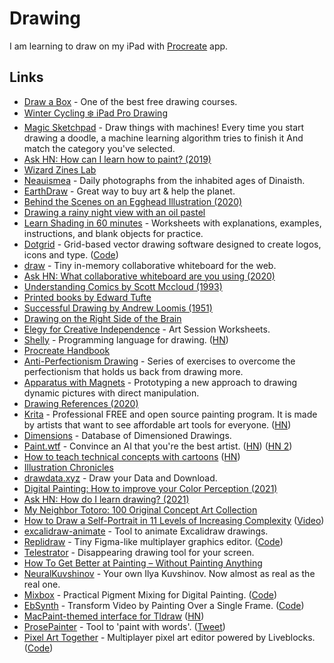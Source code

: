 # Drawing

I am learning to draw on my iPad with [Procreate](https://procreate.art) app.

## Links

- [Draw a Box](https://drawabox.com/) - One of the best free drawing courses.
- [Winter Cycling ❄️ iPad Pro Drawing](https://www.youtube.com/watch?v=4FGEX8yZqiM&app=desktop)
- [Magic Sketchpad](https://magic-sketchpad.glitch.me/) - Draw things with machines! Every time you start drawing a doodle, a machine learning algorithm tries to finish it And match the category you've selected.
- [Ask HN: How can I learn how to paint? (2019)](https://news.ycombinator.com/item?id=19375624)
- [Wizard Zines Lab](https://wizardzines.substack.com/archive)
- [Neauismea](https://neauoire.github.io/neauismea/) - Daily photographs from the inhabited ages of Dinaisth.
- [EarthDraw](https://earthdraw.org/) - Great way to buy art & help the planet.
- [Behind the Scenes on an Egghead Illustration (2020)](https://community.egghead.io/t/behind-the-scenes-on-an-egghead-illustration/1830)
- [Drawing a rainy night view with an oil pastel](https://www.youtube.com/watch?v=6qCp2smmxs8)
- [Learn Shading in 60 minutes](https://galshir.com/shading) - Worksheets with explanations, examples, instructions, and blank objects for practice.
- [Dotgrid](https://hundredrabbits.itch.io/dotgrid) - Grid-based vector drawing software designed to create logos, icons and type. ([Code](https://github.com/hundredrabbits/Dotgrid))
- [draw](https://github.com/thesephist/draw) - Tiny in-memory collaborative whiteboard for the web.
- [Ask HN: What collaborative whiteboard are you using (2020)](https://news.ycombinator.com/item?id=23272054)
- [Understanding Comics by Scott Mccloud (1993)](http://scottmccloud.com/2-print/1-uc/index.html)
- [Printed books by Edward Tufte](https://www.edwardtufte.com/tufte/)
- [Successful Drawing by Andrew Loomis (1951)](https://www.goodreads.com/book/show/2001015.Successful_Drawing)
- [Drawing on the Right Side of the Brain](https://www.drawright.com/)
- [Elegy for Creative Independence](https://flowartestudio.ck.page/) - Art Session Worksheets.
- [Shelly](https://shelly.dev/) - Programming language for drawing. ([HN](https://news.ycombinator.com/item?id=23866688))
- [Procreate Handbook](https://procreate.art/handbook)
- [Anti-Perfectionism Drawing](https://hyperlink.academy/courses/anti-perfectionism-drawing/7) - Series of exercises to overcome the perfectionism that holds us back from drawing more.
- [Apparatus with Magnets](https://www.notion.so/Apparatus-with-Magnets-Intro-2e32af5b59b64a45b3b203408374a56e) - Prototyping a new approach to drawing dynamic pictures with direct manipulation.
- [Drawing References (2020)](https://longest.voyage/notes/drawing-references/)
- [Krita](https://krita.org/en) - Professional FREE and open source painting program. It is made by artists that want to see affordable art tools for everyone. ([HN](https://news.ycombinator.com/item?id=24775216))
- [Dimensions](https://www.dimensions.com/) - Database of Dimensioned Drawings.
- [Paint.wtf](https://paint.wtf/) - Convince an AI that you're the best artist. ([HN](https://news.ycombinator.com/item?id=25822610)) ([HN 2](https://news.ycombinator.com/item?id=25830087))
- [How to teach technical concepts with cartoons](https://jvns.ca/teach-tech-with-cartoons/) ([HN](https://news.ycombinator.com/item?id=25882377))
- [Illustration Chronicles](https://illustrationchronicles.com/)
- [drawdata.xyz](https://drawdata.xyz/) - Draw your Data and Download.
- [Digital Painting: How to improve your Color Perception (2021)](https://www.youtube.com/watch?v=BpIVS5vuJEY)
- [Ask HN: How do I learn drawing? (2021)](https://news.ycombinator.com/item?id=26360349)
- [My Neighbor Totoro: 100 Original Concept Art Collection](https://www.iamag.co/my-neighbor-totoro-100-original-concept-art-collection/)
- [How to Draw a Self-Portrait in 11 Levels of Increasing Complexity](https://kottke.org/21/04/how-to-draw-a-self-portrait-in-11-levels-of-increasing-complexity) ([Video](https://www.youtube.com/watch?v=8T3cxSySI2Q))
- [excalidraw-animate](https://github.com/dai-shi/excalidraw-animate) - Tool to animate Excalidraw drawings.
- [Replidraw](http://replidraw.vercel.app/) - Tiny Figma-like multiplayer graphics editor. ([Code](https://github.com/rocicorp/replidraw))
- [Telestrator](https://github.com/steveruizok/telestrator) - Disappearing drawing tool for your screen.
- [How To Get Better at Painting – Without Painting Anything](http://www.learning-to-see.co.uk/how-to-get-better-at-painting-without-painting-anything)
- [NeuralKuvshinov](https://github.com/dobrosketchkun/NeuralKuvshinov_v2) - Your own Ilya Kuvshinov. Now almost as real as the real one.
- [Mixbox](https://scrtwpns.com/mixbox/) - Practical Pigment Mixing for Digital Painting. ([Code](https://github.com/scrtwpns/pigment-mixing))
- [EbSynth](https://ebsynth.com/) - Transform Video by Painting Over a Single Frame. ([Code](https://github.com/jamriska/ebsynth))
- [MacPaint-themed interface for Tldraw](https://paint.withdiagram.com/) ([HN](https://news.ycombinator.com/item?id=30508508))
- [ProsePainter](https://www.prosepainter.com/) - Tool to 'paint with words'. ([Tweet](https://twitter.com/StudioMorphogen/status/1496578337791045632))
- [Pixel Art Together](https://pixelart.liveblocks.app/) - Multiplayer pixel art editor powered by Liveblocks. ([Code](https://github.com/liveblocks/pixel-art-together))